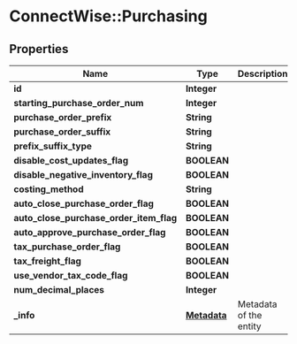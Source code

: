 # ConnectWise::Purchasing

## Properties
Name | Type | Description | Notes
------------ | ------------- | ------------- | -------------
**id** | **Integer** |  | [optional] 
**starting_purchase_order_num** | **Integer** |  | 
**purchase_order_prefix** | **String** |  | [optional] 
**purchase_order_suffix** | **String** |  | [optional] 
**prefix_suffix_type** | **String** |  | [optional] 
**disable_cost_updates_flag** | **BOOLEAN** |  | [optional] 
**disable_negative_inventory_flag** | **BOOLEAN** |  | [optional] 
**costing_method** | **String** |  | 
**auto_close_purchase_order_flag** | **BOOLEAN** |  | [optional] 
**auto_close_purchase_order_item_flag** | **BOOLEAN** |  | [optional] 
**auto_approve_purchase_order_flag** | **BOOLEAN** |  | [optional] 
**tax_purchase_order_flag** | **BOOLEAN** |  | [optional] 
**tax_freight_flag** | **BOOLEAN** |  | [optional] 
**use_vendor_tax_code_flag** | **BOOLEAN** |  | [optional] 
**num_decimal_places** | **Integer** |  | [optional] 
**_info** | [**Metadata**](Metadata.md) | Metadata of the entity | [optional] 


